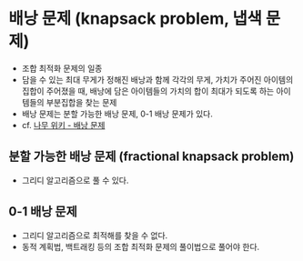 # 배낭 문제 (knapsack problem, 냅색 문제)

- 조합 최적화 문제의 일종
- 담을 수 있는 최대 무게가 정해진 배낭과 함께 각각의 무게, 가치가 주어진 아이템의 집합이 주어졌을 때, 배낭에 담은 아이템들의 가치의 합이 최대가 되도록 하는 아이템들의 부분집합을 찾는 문제
- 배낭 문제는 분할 가능한 배낭 문제, 0-1 배낭 문제가 있다.
- cf. [나무 위키 - 배낭 문제](https://namu.wiki/w/%EB%B0%B0%EB%82%AD%20%EB%AC%B8%EC%A0%9C)

## 분할 가능한 배낭 문제 (fractional knapsack problem)

- 그리디 알고리즘으로 풀 수 있다.

## 0-1 배낭 문제

- 그리디 알고리즘으로 최적해를 찾을 수 없다.
- 동적 계획법, 백트래킹 등의 조합 최적화 문제의 풀이법으로 풀어야 한다.

